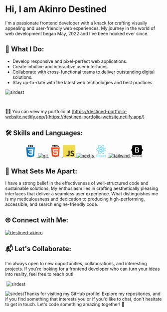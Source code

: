 # Hi, I am Akinro Destined
I'm a passionate frontend developer with a knack for crafting visually appealing and user-friendly web experiences. My journey in the world of web development began May, 2022 and I've been hooked ever since.

## 🚀 **What I Do:**
- Develop responsive and pixel-perfect web applications.
- Create intuitive and interactive user interfaces.
- Collaborate with cross-functional teams to deliver outstanding digital solutions.
- Stay up-to-date with the latest web technologies and best practices.

<p align="left"> <img src="https://komarev.com/ghpvc/?username=sirdest&label=Profile%20views&color=0e75b6&style=flat" alt="sirdest" /> </p>

<p align="left"> <a href="https://twitter.com/" target="blank"><img src="https://img.shields.io/twitter/follow/?logo=twitter&style=for-the-badge" alt="" /></a> </p>

👨‍💻 You can view my portfolio at [https://destined-portfolio-website.netlify.app/](https://destined-portfolio-website.netlify.app/)


## 🛠️ **Skills and Languages:**
<p align="center"> <a href="https://www.w3schools.com/css/" target="_blank" rel="noreferrer"> <img src="https://raw.githubusercontent.com/devicons/devicon/master/icons/css3/css3-original-wordmark.svg" alt="css3" width="40" height="40"/> </a> <a href="https://git-scm.com/" target="_blank" rel="noreferrer"> <img src="https://www.vectorlogo.zone/logos/git-scm/git-scm-icon.svg" alt="git" width="40" height="40"/> </a> <a href="https://www.w3.org/html/" target="_blank" rel="noreferrer"> <img src="https://raw.githubusercontent.com/devicons/devicon/master/icons/html5/html5-original-wordmark.svg" alt="html5" width="40" height="40"/> </a> <a href="https://developer.mozilla.org/en-US/docs/Web/JavaScript" target="_blank" rel="noreferrer"> <img src="https://raw.githubusercontent.com/devicons/devicon/master/icons/javascript/javascript-original.svg" alt="javascript" width="40" height="40"/> </a> <a href="https://nextjs.org/" target="_blank" rel="noreferrer"> <img src="https://cdn.worldvectorlogo.com/logos/nextjs-2.svg" alt="nextjs" width="40" height="40"/> </a> <a href="https://reactjs.org/" target="_blank" rel="noreferrer"> <img src="https://raw.githubusercontent.com/devicons/devicon/master/icons/react/react-original-wordmark.svg" alt="react" width="40" height="40"/> </a> <a href="https://tailwindcss.com/" target="_blank" rel="noreferrer"> <img src="https://www.vectorlogo.zone/logos/tailwindcss/tailwindcss-icon.svg" alt="tailwind" width="40" height="40"/> </a> <a href="https://getbootstrap.com" target="_blank" rel="noreferrer"> <img src="https://raw.githubusercontent.com/devicons/devicon/master/icons/bootstrap/bootstrap-plain-wordmark.svg" alt="bootstrap" width="40" height="40"/> </a>  </p>
  

## 🌟 **What Sets Me Apart:**
I have a strong belief in the effectiveness of well-structured code and sustainable solutions. My enthusiasm lies in crafting aesthetically pleasing interfaces that deliver a seamless user experience. What distinguishes me is my meticulousness and dedication to producing high-performing, accessible, and search engine-friendly code.

## 🌐 **Connect with Me:**
<p align="left">
<a href="https://linkedin.com/in/destined-akinro" target="blank"><img align="center" src="https://raw.githubusercontent.com/rahuldkjain/github-profile-readme-generator/master/src/images/icons/Social/linked-in-alt.svg" alt="destined-akinro" height="30" width="40" /></a>
</p>

## 📬 **Let's Collaborate:**
I'm always open to new opportunities, collaborations, and interesting projects. If you're looking for a frontend developer who can turn your ideas into reality, feel free to reach out!

<p>&nbsp;<img align="center" src="https://github-readme-stats.vercel.app/api?username=sirdest&show_icons=true&locale=en" alt="sirdest" /></p>

<p><img align="left" src="https://github-readme-stats.vercel.app/api/top-langs?username=sirdest&show_icons=true&locale=en&layout=compact" alt="sirdest" /></p>


Thanks for visiting my GitHub profile! Explore my repositories, and if you find something that interests you or if you'd like to chat, don't hesitate to get in touch. Let's code something amazing together! 🚀

